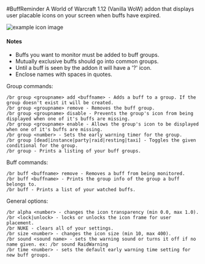 
#BuffReminder
A World of Warcraft 1.12 (Vanilla WoW) addon that displays user placable icons on your screen when buffs have expired.

![example icon image](http://i.imgur.com/vbC52QZ.png)


#### Notes
- Buffs you want to monitor must be added to buff groups.
- Mutually exclusive buffs should go into common groups.
- Until a buff is seen by the addon it will have a '?' icon.
- Enclose names with spaces in quotes.

Group commands:

	/br group <groupname> add <buffname> - Adds a buff to a group. If the group doesn't exist it will be created.
	/br group <groupname> remove - Removes the buff group.
	/br group <groupname> disable - Prevents the group's icon from being displayed when one of it's buffs are missing.
	/br group <groupname> enable - Allows the group's icon to be displayed when one of it's buffs are missing.
	/br group <number> - Sets the early warning timer for the group.
    /br group [dead|instance|party|raid|resting|taxi] - Toggles the given conditional for the group.
    /br group - Prints a listing of your buff groups.


Buff commands:

	/br buff <buffname> remove - Removes a buff from being monitored.
	/br buff <buffname> - Prints the group info of the group a buff belongs to.
	/br buff - Prints a list of your watched buffs.


General options:

	/br alpha <number> - changes the icon transparency (min 0.0, max 1.0).
	/br <lock|unlock> - locks or unlocks the icon frame for user placement.
	/br NUKE - clears all of your settings.
    /br size <number> - changes the icon size (min 10, max 400).
	/br sound <sound name> - sets the warning sound or turns it off if no name given. ex: /br sound RaidWarning
	/br time <number> - sets the default early warning time setting for new buff groups.
